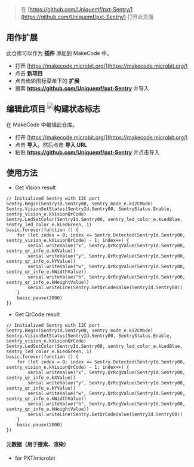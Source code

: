 
> 在 [https://github.com/Uniquemf/pxt-Sentry/](https://github.com/Uniquemf/pxt-Sentry/) 打开此页面

## 用作扩展

此仓库可以作为 **插件** 添加到 MakeCode 中。

* 打开 [https://makecode.microbit.org/](https://makecode.microbit.org/)
* 点击 **新项目**
* 点击齿轮图标菜单下的 **扩展**
* 搜索 **https://github.com/Uniquemf/pxt-Sentry** 并导入

## 编辑此项目 ![构建状态标志](https://github.com/Uniquemf/pxt-Sentry/workflows/MakeCode/badge.svg)

在 MakeCode 中编辑此仓库。

* 打开 [https://makecode.microbit.org/](https://makecode.microbit.org/)
* 点击 **导入**，然后点击 **导入 URL**
* 粘贴 **https://github.com/Uniquemf/pxt-Sentry** 并点击导入

## 使用方法

* Get Vision result

```blocks
// Initialized Sentry with I2C port
Sentry.Begin(SentryId.Sentry00, sentry_mode_e.kI2CMode)
Sentry.VisionSetStatus(SentryId.Sentry00, SentryStatus.Enable, sentry_vision_e.kVisionQrCode)
Sentry.LedSetColor(SentryId.Sentry00, sentry_led_color_e.kLedBlue, sentry_led_color_e.kLedGreen, 1)
basic.forever(function () {
    for (let index = 0; index <= Sentry.Detected(SentryId.Sentry00, sentry_vision_e.kVisionQrCode) - 1; index++) {
        serial.writeValue("x", Sentry.QrRcgValue(SentryId.Sentry00, sentry_qr_info_e.kXValue))
        serial.writeValue("y", Sentry.QrRcgValue(SentryId.Sentry00, sentry_qr_info_e.kYValue))
        serial.writeValue("w", Sentry.QrRcgValue(SentryId.Sentry00, sentry_qr_info_e.kWidthValue))
        serial.writeValue("h", Sentry.QrRcgValue(SentryId.Sentry00, sentry_qr_info_e.kHeightValue))
        serial.writeLine(Sentry.GetQrCodeValue(SentryId.Sentry00))
    }
    basic.pause(2000)
})

```

* Get QrCode result

```blocks
// Initialized Sentry with I2C port
Sentry.Begin(SentryId.Sentry00, sentry_mode_e.kI2CMode)
Sentry.VisionSetStatus(SentryId.Sentry00, SentryStatus.Enable, sentry_vision_e.kVisionQrCode)
Sentry.LedSetColor(SentryId.Sentry00, sentry_led_color_e.kLedBlue, sentry_led_color_e.kLedGreen, 1)
basic.forever(function () {
    for (let index = 0; index <= Sentry.Detected(SentryId.Sentry00, sentry_vision_e.kVisionQrCode) - 1; index++) {
        serial.writeValue("x", Sentry.QrRcgValue(SentryId.Sentry00, sentry_qr_info_e.kXValue))
        serial.writeValue("y", Sentry.QrRcgValue(SentryId.Sentry00, sentry_qr_info_e.kYValue))
        serial.writeValue("w", Sentry.QrRcgValue(SentryId.Sentry00, sentry_qr_info_e.kWidthValue))
        serial.writeValue("h", Sentry.QrRcgValue(SentryId.Sentry00, sentry_qr_info_e.kHeightValue))
        serial.writeLine(Sentry.GetQrCodeValue(SentryId.Sentry00))
    }
    basic.pause(2000)
})

```

#### 元数据（用于搜索、渲染）

* for PXT/microbit
<script src="https://makecode.com/gh-pages-embed.js"></script><script>makeCodeRender("{{ site.makecode.home_url }}", "{{ site.github.owner_name }}/{{ site.github.repository_name }}");</script>
